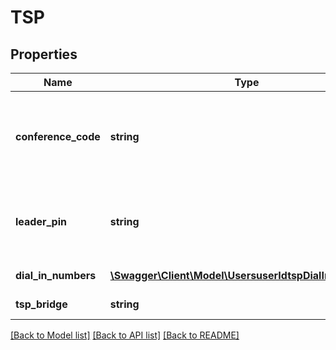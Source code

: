 # TSP

## Properties
Name | Type | Description | Notes
------------ | ------------- | ------------- | -------------
**conference_code** | **string** | Conference code: numeric value, length is less than 16. | 
**leader_pin** | **string** | Leader PIN: numeric value, length is less than 16. | 
**dial_in_numbers** | [**\Swagger\Client\Model\UsersuserIdtspDialInNumbers[]**](UsersuserIdtspDialInNumbers.md) | List of dial in numbers. | [optional] 
**tsp_bridge** | **string** | Telephony bridge | [optional] 

[[Back to Model list]](../README.md#documentation-for-models) [[Back to API list]](../README.md#documentation-for-api-endpoints) [[Back to README]](../README.md)


